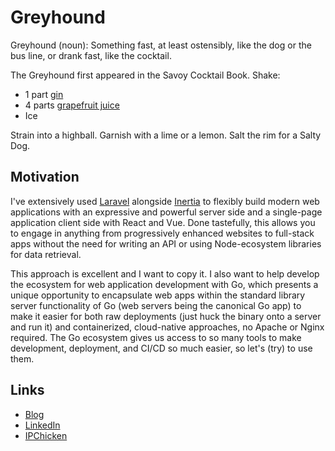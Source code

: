 # Greyhound

Greyhound (noun): Something fast, at least ostensibly, like the dog or the bus line, or drank fast, like the cocktail.

The Greyhound first appeared in the Savoy Cocktail Book. Shake:

- 1 part [gin](https://github.com/gin-gonic/gin)
- 4 parts [grapefruit juice](https://github.com/vuejs/)
- Ice

Strain into a highball. Garnish with a lime or a lemon. Salt the rim for a Salty Dog.

## Motivation

I've extensively used [Laravel](https://github.com/laravel/laravel) alongside [Inertia](https://github.com/inertiajs/inertia) to flexibly build modern web applications with
an expressive and powerful server side and a single-page application client side with React and Vue. Done tastefully, this allows you to engage in anything from progressively enhanced
websites to full-stack apps without the need for writing an API or using Node-ecosystem libraries for data retrieval.

This approach is excellent and I want to copy it. I also want to help develop the ecosystem for web application development with Go, which presents a unique opportunity to encapsulate
web apps within the standard library server functionality of Go (web servers being the canonical Go app) to make it easier for both raw deployments (just huck the binary onto a server
and run it) and containerized, cloud-native approaches, no Apache or Nginx required. The Go ecosystem gives us access to so many tools to make development, deployment, and CI/CD so much
easier, so let's (try) to use them.

## Links

- [Blog](https://kylemetscher.com)
- [LinkedIn](https://www.linkedin.com/in/c0w80yd4n)
- [IPChicken](https://ipchicken.com)

